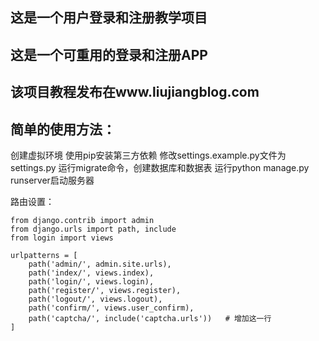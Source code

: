 ## 这是一个用户登录和注册教学项目
## 这是一个可重用的登录和注册APP
## 该项目教程发布在www.liujiangblog.com

## 简单的使用方法：


创建虚拟环境
使用pip安装第三方依赖
修改settings.example.py文件为settings.py
运行migrate命令，创建数据库和数据表
运行python manage.py runserver启动服务器


路由设置：


    from django.contrib import admin
    from django.urls import path, include
    from login import views
    
    urlpatterns = [
        path('admin/', admin.site.urls),
        path('index/', views.index),
        path('login/', views.login),
        path('register/', views.register),
        path('logout/', views.logout),
        path('confirm/', views.user_confirm),
        path('captcha/', include('captcha.urls'))   # 增加这一行
    ]